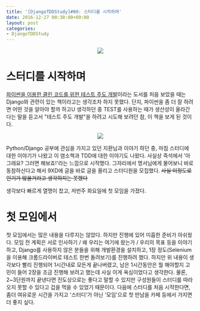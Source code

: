 ```yaml
---
title: '[DjangoTDDStudy]#00: 스터디를 시작하며'
date: 2016-12-27 00:30:00+09:00
layout: post
categories:
- DjangoTDDStudy
---
```


<p align="center">
<img src="http://image.kyobobook.co.kr/images/book/xlarge/916/x9788994774916.jpg" style="max-height:350px;" />
</p>

# 스터디를 시작하며

[파이썬을 이용한 클린 코드를 위한 테스트 주도 개발](http://www.kyobobook.co.kr/product/detailViewKor.laf?barcode=9788994774916)이라는 도서를 처음 보았을 때는 Django와 관련이 있는 책이라고는 생각조차 하지 못했다. 단지, 파이썬을 좀 더 잘 하려면 어떤 것을 알아야 할까 하고U 생각하던 중 TEST를 사용하는 때가 생산성이 올라간다는 말을 듣고서 "테스트 주도 개발"을 하려고 시도해 보려던 참, 이 책을 보게 된 것이다.

<p align="center">
<img src="http://blogerator.org/uploads/pix2015/Learning_curve_python.png" style="max-height:350px;" />
</p>

Python/Django 공부에 관심을 가지고 있던 지환님과 이야기 하던 중, 마침 스터디에 대한 이야기가 나왔고 이 염소책과 TDD에 대한 이야기도 나왔다. 사실상 즉석에서 '아 그래요? 그러면 해보죠!'라는 느낌으로 시작했다. 그자리에서 명서님에게 물어보니 바로 동참하신다고 해서 9XD에 글을 바로 글을 올리고 스터디원을 모집했다. 
~~사실 이정도로 인기가 많을거라고 생각하지는 못했다~~

생각보다 빠르게 열명이 찼고, 저번주 화요일에 첫 모임을 가졌다.

# 첫 모임에서

첫 모임에서는 많은 내용을 다루지는 않았다. 하지만 진행에 있어 미흡한 준비가 아쉬웠다.
모임 전 계획은 서로 인사하기 / 왜 우리는 여기에 왔는가 / 우리의 목표 등을 이야기하고, Django를 사용하지 않은 분들을 위해 개발환경을 설치하고, 1장 정도(Selenium을 이용해 크롬드라이버로 테스트 한번 돌려보기)를 진행하려 했다.
하지만 위 내용이 생각보다 빨리 진행되어 1시간내로 모든게 끝나버렸고, 남은 1시간동안은 뭘 해야할지 고민이 들어 2장을 조금 진행해 보려고 했는데 사실 이게 욕심이었다고 생각한다. 물론, 2~3단원까지 끝낸다면 진도상으로는 좋다고 말할 수 있지만 구성원들이 스터디를 따라오지 못할 수 있다고 겁을 먹을 수 있었기 때문이다.
다음에 스터디를 처음 시작한다면, 좀더 여유로운 시간을 가지고 '스터디'가 아닌 '모임'으로 첫 만남을 카페 등에서 가지면 더 좋지 싶다.